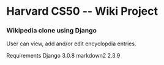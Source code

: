 # Harvard CS50 -- Wiki Project
### Wikipedia clone using Django
User can view, add and/or edit encyclopdia entries.

Requirements
Django 3.0.8
markdown2 2.3.9

